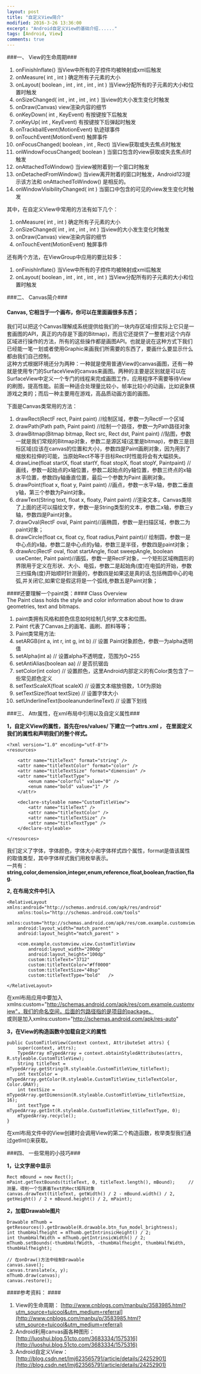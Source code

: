 ```yaml
---
layout: post
title: "自定义View简介"
modified: 2016-3-26 13:36:00
excerpt: "Android自定义View的基础介绍......"
tags: [Android, View]
comments: true
---
```

###一、 View的生命周期###

1. onFinishInflate() 当View中所有的子控件均被映射成xml后触发   
2. onMeasure( int ,  int ) 确定所有子元素的大小 
3. onLayout( boolean ,  int ,  int ,  int ,  int ) 当View分配所有的子元素的大小和位置时触发     
4. onSizeChanged( int ,  int ,  int ,  int ) 当view的大小发生变化时触发  
5. onDraw(Canvas) view渲染内容的细节  
6. onKeyDown( int , KeyEvent) 有按键按下后触发  
7. onKeyUp( int , KeyEvent) 有按键按下后弹起时触发  
8. onTrackballEvent(MotionEvent) 轨迹球事件  
9. onTouchEvent(MotionEvent) 触屏事件  
10. onFocusChanged( boolean ,  int , Rect) 当View获取或失去焦点时触发   
11. onWindowFocusChanged( boolean ) 当窗口包含的view获取或失去焦点时触发  
12. onAttachedToWindow() 当view被附着到一个窗口时触发  
13. onDetachedFromWindow() 当view离开附着的窗口时触发，Android123提示该方法和  onAttachedToWindow() 是相反的。  
14. onWindowVisibilityChanged( int ) 当窗口中包含的可见的view发生变化时触发 

其中，在自定义View中常用的方法有如下几个：

1. onMeasure( int ,  int ) 确定所有子元素的大小 
2. onSizeChanged( int ,  int ,  int ,  int ) 当view的大小发生变化时触发  
3. onDraw(Canvas) view渲染内容的细节  
4. onTouchEvent(MotionEvent) 触屏事件  

还有两个方法，在ViewGroup中应用的要比较多：

1. onFinishInflate() 当View中所有的子控件均被映射成xml后触发   
2. onLayout( boolean ,  int ,  int ,  int ,  int ) 当View分配所有的子元素的大小和位置时触发     

###二、 Canvas简介###

#### Canvas, 它相当于一个画布，你可以在里面画很多东西；  ####
我们可以把这个Canvas理解成系统提供给我们的一块内存区域(但实际上它只是一套画图的API，真正的内存是下面的Bitmap)，而且它还提供了一整套对这个内存区域进行操作的方法，所有的这些操作都是画图API。也就是说在这种方式下我们已经能一笔一划或者使用Graphic来画我们所需要的东西了，要画什么要显示什么都由我们自己控制。  
这种方式根据环境还分为两种：一种就是使用普通View的canvas画图，还有一种就是使用专门的SurfaceView的canvas来画图。两种的主要是区别就是可以在SurfaceView中定义一个专门的线程来完成画图工作，应用程序不需要等待View的刷图，提高性能。前面一种适合处理量比较小，帧率比较小的动画，比如说象棋游戏之类的；而后一种主要用在游戏，高品质动画方面的画图。

下面是Canvas类常用的方法：  

1. drawRect(RectF rect, Paint paint) //绘制区域，参数一为RectF一个区域  
1. drawPath(Path path, Paint paint) //绘制一个路径，参数一为Path路径对象  
1. drawBitmap(Bitmap bitmap, Rect src, Rect dst, Paint paint)  //贴图，参数一就是我们常规的Bitmap对象，参数二是源区域(这里是bitmap)，参数三是目标区域(应该在canvas的位置和大小)，参数四是Paint画刷对象，因为用到了缩放和拉伸的可能，当原始Rect不等于目标Rect时性能将会有大幅损失。  
1. drawLine(float startX, float startY, float stopX, float stopY, Paintpaint) //画线，参数一起始点的x轴位置，参数二起始点的y轴位置，参数三终点的x轴水平位置，参数四y轴垂直位置，最后一个参数为Paint 画刷对象。  
1. drawPoint(float x, float y, Paint paint) //画点，参数一水平x轴，参数二垂直y轴，第三个参数为Paint对象。  
1. drawText(String text, float x, floaty, Paint paint)  //渲染文本，Canvas类除了上面的还可以描绘文字，参数一是String类型的文本，参数二x轴，参数三y轴，参数四是Paint对象。  
1. drawOval(RectF oval, Paint paint)//画椭圆，参数一是扫描区域，参数二为paint对象；  
1. drawCircle(float cx, float cy, float radius,Paint paint)// 绘制圆，参数一是中心点的x轴，参数二是中心点的y轴，参数三是半径，参数四是paint对象；  
1. drawArc(RectF oval, float startAngle, float sweepAngle, boolean useCenter, Paint paint)//画弧，参数一是RectF对象，一个矩形区域椭圆形的界限用于定义在形状、大小、电弧，参数二是起始角(度)在电弧的开始，参数三扫描角(度)开始顺时针测量的，参数四是如果这是真的话,包括椭圆中心的电弧,并关闭它,如果它是假这将是一个弧线,参数五是Paint对象；


####还要理解一个paint类：####
Class Overview  
The Paint class holds the style and color information about how to draw geometries, text and bitmaps.

1. paint类拥有风格和颜色信息如何绘制几何学,文本和位图。
1. Paint 代表了Canvas上的画笔、画刷、颜料等等；
1. Paint类常用方法:
1. setARGB(int a, int r, int g, int b) // 设置 Paint对象颜色，参数一为alpha透明值
1. setAlpha(int a) // 设置alpha不透明度，范围为0~255
1. setAntiAlias(boolean aa) // 是否抗锯齿
1. setColor(int color)  // 设置颜色，这里Android内部定义的有Color类包含了一些常见颜色定义
1. setTextScaleX(float scaleX)  // 设置文本缩放倍数，1.0f为原始
1. setTextSize(float textSize)  // 设置字体大小
1. setUnderlineText(booleanunderlineText)  // 设置下划线


###三、 Attr属性，在xml布局中引用以及自定义属性###

**1，自定义View的属性，首先在res/values/  下建立一个attrs.xml ， 在里面定义我们的属性和声明我们的整个样式。**

	<?xml version="1.0" encoding="utf-8"?>  
	<resources>  
  
	    <attr name="titleText" format="string" />  
	    <attr name="titleTextColor" format="color" />  
	    <attr name="titleTextSize" format="dimension" />  
		<attr name="titleTextType">
	        <enum name="colorful" value="0" />
	      	<enum name="bold" value="1" />
     	</attr>
	  
	    <declare-styleable name="CustomTitleView">  
	        <attr name="titleText" />  
	        <attr name="titleTextColor" />  
	        <attr name="titleTextSize" />  
	        <attr name="titleTextType" />  
	    </declare-styleable>  
  
	</resources> 


我们定义了字体，字体颜色，字体大小和字体样式四个属性，format是值该属性的取值类型，其中字体样式我们用枚举表示。  
一共有：**string,color,demension,integer,enum,reference,float,boolean,fraction,flag.**

**2, 在布局文件中引入**

	<RelativeLayout xmlns:android="http://schemas.android.com/apk/res/android"  
	    xmlns:tools="http://schemas.android.com/tools"  
	    xmlns:custom="http://schemas.android.com/apk/res/com.example.customview"  
	    android:layout_width="match_parent"  
	    android:layout_height="match_parent" >  
	  
	    <com.example.customview.view.CustomTitleView  
	        android:layout_width="200dp"  
	        android:layout_height="100dp"  
	        custom:titleText="3712"  
	        custom:titleTextColor="#ff0000"  
	        custom:titleTextSize="40sp"
	        custom:titleTextType="bold"   />  
	  
	</RelativeLayout>

在xml布局应用中要加入xmlns:custom="http://schemas.android.com/apk/res/com.example.customview"，我们的命名空间，后面的包路径指的是项目的package。  
或则是加入xmlns:custom="http://schemas.android.com/apk/res-auto"

**3，在View的构造函数中加载自定义的属性**

	public CustomTitleView(Context context, AttributeSet attrs) {
		super(context, attrs);
		TypedArray mTypedArray = context.obtainStyledAttributes(attrs, R.styleable.CustomTitleView);
		String titleText = mTypedArray.getString(R.styleable.CustomTitleView_titleText);
		int textColor = mTypedArray.getColor(R.styleable.CustomTitleView_titleTextColor, Color.GRAY);
		int textSize = mTypedArray.getDimension(R.styleable.CustomTitleView_titleTextSize, 16);
		int textType = mTypedArray.getInt(R.styleable.CustomTitleView_titleTextType, 0);
		mTypedArray.recycle();
	}

在xml布局文件中的View创建时会调用View的第二个构造函数，枚举类型我们通过getInt()来获取。


###四、 一些常用的小技巧###

**1，让文字居中显示**

	Rect mBound = new Rect();  
    mPaint.getTextBounds(titleText, 0, titleText.length(), mBound);		// 测量，得到一个包裹着Text的Rect矩阵对象
	canvas.drawText(titleText, getWidth() / 2 - mBound.width() / 2, getHeight() / 2 + mBound.height() / 2, mPaint);


**2，加载Drawable图片**

	Drawable mThumb = getResources().getDrawable(R.drawable.btn_fun_model_brightness);
    int thumbHalfheight = mThumb.getIntrinsicHeight() / 2;  
    int thumbHalfWidth = mThumb.getIntrinsicWidth() / 2;  
    mThumb.setBounds(-thumbHalfWidth, -thumbHalfheight, thumbHalfWidth, thumbHalfheight);   
	
	// 在onDraw()方法中绘制Drawable
	canvas.save();  
	canvas.translate(x, y);  
	mThumb.draw(canvas);  
	canvas.restore();



####参考资料：   ####

1. View的生命周期： [http://www.cnblogs.com/manbu/p/3583985.html?utm_source=tuicool&utm_medium=referral](http://www.cnblogs.com/manbu/p/3583985.html?utm_source=tuicool&utm_medium=referral)
1. Android利用canvas画各种图形： [http://luoshui.blog.51cto.com/3683334/1575316](http://luoshui.blog.51cto.com/3683334/1575316)
1. Android自定义View： [http://blog.csdn.net/lmj623565791/article/details/24252901](http://blog.csdn.net/lmj623565791/article/details/24252901)
